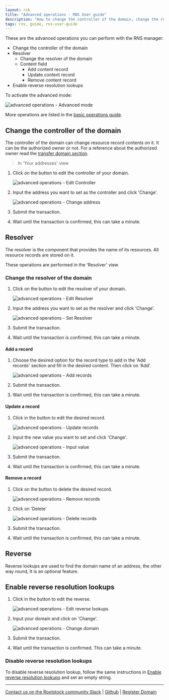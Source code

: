 ```yaml
---
layout: rsk
title: "Advanced operations - RNS User guide"
description: "How to change the controller of the domain, change the resolver of the domain, add a record, update a record, remove a record, enable reverse resolution lookups, disable reverse resolution lookups"
tags: rns, guide, rns-user-guide
---
```


These are the advanced operations you can perform with the RNS manager:

- Change the controller of the domain
- Resolver
    - Change the resolver of the domain
    - Content field
        - Add content record
        - Update content record
        - Remove content record
- Enable reverse resolution lookups

To activate the advanced mode:

![advanced operations - Advanced mode](/rif/rns/guide/images/advanced-operations-advanced-mode.png)

More operations are listed in the [basic operations guide](/rif/rns/guide/operations/).

## Change the controller of the domain

The controller of the domain can change resource record contents on it. It can be the authorized owner or not. For a reference about the authorized owner read the [transfer domain section](/rif/rns/guide/operations/#transfer-your-domain).

> In 'Your addresses' view

1. Click on the button to edit the controller of your domain.

    ![advanced operations - Edit Controller](/rif/rns/guide/images/advanced-operations-edit-controller.png)

2. Input the address you want to set as the controller and click 'Change'.

    ![advanced operations - Change address](/rif/rns/guide/images/advanced-operations-change-address.png)

3. Submit the transaction.

4. Wait until the transaction is confirmed, this can take a minute.

## Resolver

The resolver is the component that provides the name of its resources. All resource records are stored on it.

These operations are performed in the 'Resolver' view.

### Change the resolver of the domain

1. Click on the button to edit the resolver of your domain.

    ![advanced operations - Edit Resolver](/rif/rns/guide/images/advanced-operations-edit-resolver.png)

2. Input the address you want to set as the resolver and click 'Change'.

    ![advanced operations - Set Resolver](/rif/rns/guide/images/advanced-operations-set-resolver.png)

3. Submit the transaction.

4. Wait until the transaction is confirmed, this can take a minute.

#### Add a record

1. Choose the desired option for the record type to add in the 'Add records' section and fill in the desired content. Then click on 'Add'.

    ![advanced operations - Add records](/rif/rns/guide/images/advanced-operations-add-records.png)

2. Submit the transaction.

3. Wait until the transaction is confirmed, this can take a minute.

#### Update a record

1. Click in the button to edit the desired record.

    ![advanced operations - Update records](/rif/rns/guide/images/advanced-operations-update-records.png)


2. Input the new value you want to set and click 'Change'.

    ![advanced operations - Input value](/rif/rns/guide/images/advanced-operations-input-value.png)

3. Submit the transaction.

4. Wait until the transaction is confirmed, this can take a minute.

#### Remove a record

1. Click on the button to delete the desired record.

    ![advanced operations - Remove records](/rif/rns/guide/images/advanced-operations-remove-records.png)

2. Click on 'Delete'

    ![advanced operations - Delete records](/rif/rns/guide/images/advanced-operations-delete-records.png)

3. Submit the transaction.

4. Wait until the transaction is confirmed, this can take a minute.

## Reverse

Reverse lookups are used to find the domain name of an address, the other way round, It is an optional feature.

## Enable reverse resolution lookups


1. Click in the button to edit the reverse.

    ![advanced operations - Edit reverse lookups](/rif/rns/guide/images/advanced-operations-edit-reverse-lookups.png)

2. Input your domain and click on 'Change'.

    ![advanced operations - Change domain](/rif/rns/guide/images/advanced-operations-change-domain.png)

3. Submit the transaction.

4. Wait until the transaction is confirmed. This can take a minute.


### Disable reverse resolution lookups

To disable reverse resolution lookup, follow the same instructions in [Enable reverse resolution lookups](#enable-reverse-resolution-lookups) and set an empty string.

----

[Contact us on the Rootstock community Slack](/slack/) |
[Github](https://github.com/rnsdomains) |
[Register Domain](https://manager.rns.rifos.org/search)
